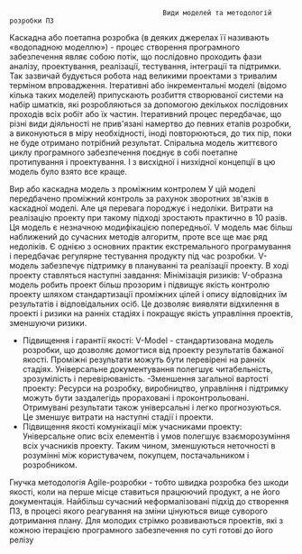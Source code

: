                                           Види моделей та методологій розробки ПЗ

Каскадна або поетапна розробка (в деяких джерелах її називають «водопадною моделлю») - процес створення програмного забезпечення являє собою потік, що послідовно проходить фази аналізу, проектування, реалізації, тестування, інтеграції та підтримки. Так зазвичай будується робота над великими проектами з тривалим терміном впровадження.
Ітеративні або інкрементальні моделі (відомо кілька таких моделей) припускають розбиття створюваної системи на набір шматків, які розробляються за допомогою декількох послідовних проходів всіх робіт або їх частин. Ітеративний процес передбачає, що різні види діяльності не прив'язані намертво до певних етапів розробки, а виконуються в міру необхідності, іноді повторюються, до тих пір, поки не буде отримано потрібний результат.
Спіральна модель життєвого циклу програмного забезпечення поєднує в собі поетапне протипування і проектування. І з висхідної і низхідної концепції в цю модель було взято все краще.



Вир або каскадна модель з проміжним контролем
У цій моделі передбачено проміжний контроль за рахунок зворотних зв'язків в каскадної моделі. Але ця перевага породжує і недоліки. Витрати на реалізацію проекту при такому підході зростають практично в 10 разів. Ця модель є незначною модифікацією попередньої.
V модель має більш наближений до сучасних методів алгоритм, проте все ще має ряд недоліків. Є однією з основних практик екстремального програмування і передбачає регулярне тестування продукту під час розробки. V-модель забезпечує підтримку в плануванні та реалізації проекту. В ході проекту ставляться наступні завдання:
Мінімізація ризиків: V-образна модель робить проект більш прозорим і підвищує якість контролю проекту шляхом стандартизації проміжних цілей і опису відповідних їм результатів і відповідальних осіб. Це дозволяє виявляти відхилення в проекті і ризики на ранніх стадіях і покращує якість управління проектів, зменшуючи ризики.
- Підвищення і гарантії якості: V-Model - стандартизована модель розробки, що дозволяє домогтися від проекту результатів бажаної якості. Проміжні результати можуть бути перевірені на ранніх стадіях. Універсальне документування полегшує читабельність, зрозумілість і перевірюваність.
 -Зменшення загальної вартості проекту: Ресурси на розробку, виробництво, управління і підтримку можуть бути заздалегідь прораховані і проконтрольовані. Отримувані результати також універсальні і легко прогнозуються. Це зменшує витрати на наступні стадії і проекти.
- Підвищення якості комунікації між учасниками проекту: Універсальне опис всіх елементів і умов полегшує взаєморозуміння всіх учасників проекту. Таким чином, зменшуються неточності в розумінні між користувачем, покупцем, постачальником і розробником.


Гнучка методологія Agile-розробки - тобто швидка розробка без шкоди якості, коли на перше місце ставиться працюючий продукт, а не його документація. Найбільш сучасний неформалізовані підхід до створення ПЗ, в процесі якого реагування на зміни цінуються вище суворого дотримання плану. Для молодих стрімко розвиваються проектів, які з кожною ітерацією програмного забезпечення по суті готові до його релізу
